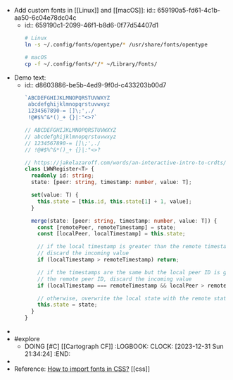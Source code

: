 - Add custom fonts in [[Linux]] and [[macOS]]:
  id:: 659190a5-fd61-4c1b-aa50-6c04e78dc04c
	- id:: 659190c1-2099-46f1-b8d6-0f77d54407d1
	  ```bash
	  # Linux
	  ln -s ~/.config/fonts/opentype/* /usr/share/fonts/opentype
	  
	  # macOS
	  cp -f ~/.config/fonts/*/* ~/Library/Fonts/
	  ```
- Demo text:
	- id:: d8603886-be5b-4ed9-9f0d-c433203b00d7
	  ```typescript
	  `ABCDEFGHIJKLMNOPQRSTUVWXYZ
	   abcdefghijklmnopqrstuvwxyz
	   1234567890-= []\;',./
	   !@#$%^&*()_+ {}|:"<>?`
	  
	  // ABCDEFGHIJKLMNOPQRSTUVWXYZ
	  // abcdefghijklmnopqrstuvwxyz
	  // 1234567890-= []\;',./
	  // !@#$%^&*()_+ {}|:"<>?
	  
	  // https://jakelazaroff.com/words/an-interactive-intro-to-crdts/
	  class LWWRegister<T> {
	    readonly id: string;
	    state: [peer: string, timestamp: number, value: T];
	  
	    set(value: T) {
	      this.state = [this.id, this.state[1] + 1, value];
	    }
	  
	    merge(state: [peer: string, timestamp: number, value: T]) {
	      const [remotePeer, remoteTimestamp] = state;
	      const [localPeer, localTimestamp] = this.state;
	  
	      // if the local timestamp is greater than the remote timestamp
	      // discard the incoming value
	      if (localTimestamp > remoteTimestamp) return;
	  
	      // if the timestamps are the same but the local peer ID is greater than
	      // the remote peer ID, discard the incoming value
	      if (localTimestamp === remoteTimestamp && localPeer > remotePeer) return;
	  
	      // otherwise, overwrite the local state with the remote state
	      this.state = state;
	    }
	  }
	  ```
-
- #explore
	- DOING [#C] [[Cartograph CF]]
	  :LOGBOOK:
	  CLOCK: [2023-12-31 Sun 21:34:24]
	  :END:
-
- Reference: [How to import fonts in CSS?](https://stackoverflow.com/a/11737293/7753274) [[css]]